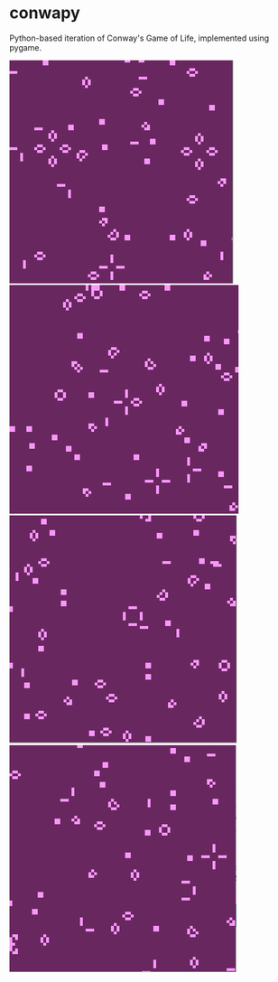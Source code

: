 # conwapy
Python-based iteration of Conway's Game of Life, implemented using pygame.

![Screenshot](https://github.com/haydenstilley/conwapy/blob/main/Screenshots/g1.PNG)
![Screenshot](https://github.com/haydenstilley/conwapy/blob/main/Screenshots/g2.PNG)
![Screenshot](https://github.com/haydenstilley/conwapy/blob/main/Screenshots/g3.PNG)
![Screenshot](https://github.com/haydenstilley/conwapy/blob/main/Screenshots/g4.PNG)

